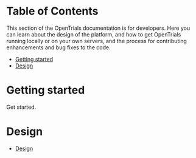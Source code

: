 # Table of Contents

This section of the OpenTrials documentation is for developers. Here you can learn about the design of the platform, and how to get OpenTrials running locally or on your own servers, and the process for contributing enhancements and bug fixes to the code.

- [Getting started](#getting-started)
- [Design](design/)

# Getting started

Get started.

# Design

- [Design](design/)
